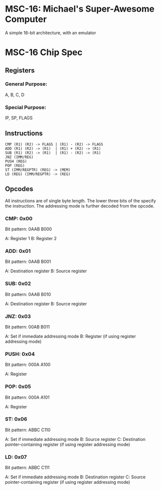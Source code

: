 # MSC-16: Michael's Super-Awesome Computer

A simple 16-bit architecture, with an emulator

# MSC-16 Chip Spec

## Registers

### General Purpose:
A, B, C, D

### Special Purpose:
IP, SP, FLAGS

## Instructions

```
CMP (R1) (R2) -> FLAGS | (R1) - (R2) -> FLAGS
ADD (R1) (R2) -> (R1)  | (R1) + (R2) -> (R1)
SUB (R1) (R2) -> (R1)  | (R1) - (R2) -> (R1)
JNZ (IMM/REG)
PUSH (REG)
POP (REG)
ST (IMM/REGPTR) (REG) -> (MEM)
LD (REG) (IMM/REGPTR) -> (REG)
```

## Opcodes

All instructions are of single byte length. The lower three bits of the specify
the instruction. The addressing mode is further decoded from the opcode.

### CMP: 0x00

Bit pattern: 0AAB B000

A: Register 1
B: Register 2

### ADD: 0x01

Bit pattern: 0AAB B001

A: Destination register
B: Source register

### SUB: 0x02

Bit pattern: 0AAB B010

A: Destination register
B: Source register

### JNZ: 0x03

Bit pattern: 00AB B011

A: Set if immediate addressing mode
B: Register (if using register addressing mode)

### PUSH: 0x04

Bit pattern: 000A A100

A: Register

### POP: 0x05

Bit pattern: 000A A101

A: Register

### ST: 0x06

Bit pattern: ABBC C110

A: Set if immediate addressing mode
B: Source register
C: Destination pointer-containing register (if using register addressing mode)

### LD: 0x07

Bit pattern: ABBC C111

A: Set if immediate addressing mode
B: Destination register
C: Source pointer-containing register (if using register addressing mode)

